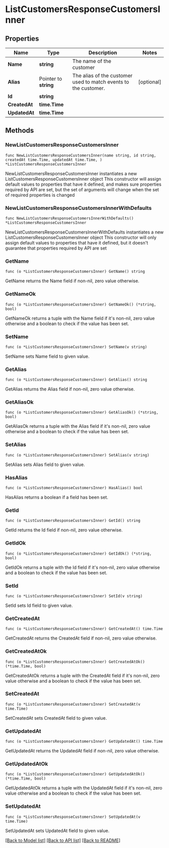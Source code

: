# ListCustomersResponseCustomersInner

## Properties

Name | Type | Description | Notes
------------ | ------------- | ------------- | -------------
**Name** | **string** | The name of the customer | 
**Alias** | Pointer to **string** | The alias of the customer used to match events to the customer. | [optional] 
**Id** | **string** |  | 
**CreatedAt** | **time.Time** |  | 
**UpdatedAt** | **time.Time** |  | 

## Methods

### NewListCustomersResponseCustomersInner

`func NewListCustomersResponseCustomersInner(name string, id string, createdAt time.Time, updatedAt time.Time, ) *ListCustomersResponseCustomersInner`

NewListCustomersResponseCustomersInner instantiates a new ListCustomersResponseCustomersInner object
This constructor will assign default values to properties that have it defined,
and makes sure properties required by API are set, but the set of arguments
will change when the set of required properties is changed

### NewListCustomersResponseCustomersInnerWithDefaults

`func NewListCustomersResponseCustomersInnerWithDefaults() *ListCustomersResponseCustomersInner`

NewListCustomersResponseCustomersInnerWithDefaults instantiates a new ListCustomersResponseCustomersInner object
This constructor will only assign default values to properties that have it defined,
but it doesn't guarantee that properties required by API are set

### GetName

`func (o *ListCustomersResponseCustomersInner) GetName() string`

GetName returns the Name field if non-nil, zero value otherwise.

### GetNameOk

`func (o *ListCustomersResponseCustomersInner) GetNameOk() (*string, bool)`

GetNameOk returns a tuple with the Name field if it's non-nil, zero value otherwise
and a boolean to check if the value has been set.

### SetName

`func (o *ListCustomersResponseCustomersInner) SetName(v string)`

SetName sets Name field to given value.


### GetAlias

`func (o *ListCustomersResponseCustomersInner) GetAlias() string`

GetAlias returns the Alias field if non-nil, zero value otherwise.

### GetAliasOk

`func (o *ListCustomersResponseCustomersInner) GetAliasOk() (*string, bool)`

GetAliasOk returns a tuple with the Alias field if it's non-nil, zero value otherwise
and a boolean to check if the value has been set.

### SetAlias

`func (o *ListCustomersResponseCustomersInner) SetAlias(v string)`

SetAlias sets Alias field to given value.

### HasAlias

`func (o *ListCustomersResponseCustomersInner) HasAlias() bool`

HasAlias returns a boolean if a field has been set.

### GetId

`func (o *ListCustomersResponseCustomersInner) GetId() string`

GetId returns the Id field if non-nil, zero value otherwise.

### GetIdOk

`func (o *ListCustomersResponseCustomersInner) GetIdOk() (*string, bool)`

GetIdOk returns a tuple with the Id field if it's non-nil, zero value otherwise
and a boolean to check if the value has been set.

### SetId

`func (o *ListCustomersResponseCustomersInner) SetId(v string)`

SetId sets Id field to given value.


### GetCreatedAt

`func (o *ListCustomersResponseCustomersInner) GetCreatedAt() time.Time`

GetCreatedAt returns the CreatedAt field if non-nil, zero value otherwise.

### GetCreatedAtOk

`func (o *ListCustomersResponseCustomersInner) GetCreatedAtOk() (*time.Time, bool)`

GetCreatedAtOk returns a tuple with the CreatedAt field if it's non-nil, zero value otherwise
and a boolean to check if the value has been set.

### SetCreatedAt

`func (o *ListCustomersResponseCustomersInner) SetCreatedAt(v time.Time)`

SetCreatedAt sets CreatedAt field to given value.


### GetUpdatedAt

`func (o *ListCustomersResponseCustomersInner) GetUpdatedAt() time.Time`

GetUpdatedAt returns the UpdatedAt field if non-nil, zero value otherwise.

### GetUpdatedAtOk

`func (o *ListCustomersResponseCustomersInner) GetUpdatedAtOk() (*time.Time, bool)`

GetUpdatedAtOk returns a tuple with the UpdatedAt field if it's non-nil, zero value otherwise
and a boolean to check if the value has been set.

### SetUpdatedAt

`func (o *ListCustomersResponseCustomersInner) SetUpdatedAt(v time.Time)`

SetUpdatedAt sets UpdatedAt field to given value.



[[Back to Model list]](../README.md#documentation-for-models) [[Back to API list]](../README.md#documentation-for-api-endpoints) [[Back to README]](../README.md)



